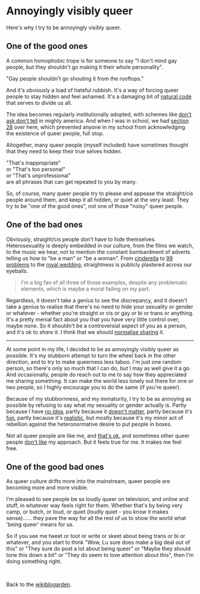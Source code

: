 # Annoyingly visibly queer

Here's why I try to be annoyingly visibly queer.

## One of the good ones

A common homophobic trope is for someone to say "I don't mind gay people, but they shouldn't go making it their whole personality".

"Gay people shouldn't go shouting it from the rooftops."

And it's obviously a load of hateful rubbish. It's a way of forcing queer people to stay hidden and feel ashamed. It's a damaging bit of [natural code](https://www.todepond.com/wikiblogarden/academia/natural-code/submitted/) that serves to divide us all.

The idea becomes regularly institutionally adopted, with schemes like [don't ask don't tell](https://en.wikipedia.org/wiki/Don%27t_ask,_don%27t_tell) in mighty america. And when I was in school, we had [section 28](https://en.wikipedia.org/wiki/Section_28) over here, which prevented anyone in my school from acknowledging the existence of queer people, full stop.

Altogether, many queer people (myself included) have sometimes thought that they need to keep their true selves hidden. 

"That's inappropriate"\
or "That's too personal"\
or "That's unprofessional"\
are all phrases that can get repeated to you by many.

So, of course, many queer people try to please and appease the straight/cis people around them, and keep it all hidden, or quiet at the very least. They try to be "one of the good ones", not one of those "noisy" queer people. 

## One of the bad ones

Obviously, straight/cis people don't have to hide themselves. Heterosexuality is deeply embedded in our culture, from the films we watch, to the music we hear, not to mention the constant bombardment of adverts telling us how to "be a man" or "be a woman". From [cinderella](https://youtu.be/cxGo_Wb7K9Q?feature=shared) to [99 problems](https://youtu.be/il7DAixsKrQ?si=EgRcBb3RwJ4XNj3M) to the [royal wedding](https://youtu.be/qPlVAj5uajA?si=hUpt6Eh-8uVqShcx), straightness is publicly plastered across our eyeballs.

> I'm a big fan of all three of those examples, despite any problematic elements, which is maybe a moral failing on my part.

Regardless, it doesn't take a genius to see the discrepancy, and it doesn't take a genius to realise that there's no need to hide your sexuality or gender or whatever - whether you're straight or cis or gay or bi or trans or anything. It's a pretty menial fact about you that you have very little control over, maybe none. So it shouldn't be a controversial aspect of you as a person, and it's ok to *share* it. I think that we should [normalise sharing](https://youtu.be/cF2OF75ivZM) it.

<hr>

At some point in my life, I decided to be as annoyingly visibly queer as possible. It's my stubborn attempt to turn the wheel back in the other direction, and to try to make queerness less taboo. I'm just one random person, so there's only so much that I can do, but I may as well give it a go. And occasionally, people do reach out to me to say how they appreciated me sharing something. It can make the world less lonely out there for one or two people, so I highly encourage you to do the same (if you're queer).

Because of my stubbornness, and my immaturity, I try to be as annoying as possible by refusing to say what my sexuality or gender actually is. Partly because I have [no idea](https://www.todepond.com/wikiblogarden/my-name/gender), partly because it [doesn't matter](https://www.todepond.com/report/definitions-that-dont-matter/), partly because it's [fun](https://www.todepond.com/wikiblogarden/art/mysterious-people/), partly because it's [realistic](https://www.todepond.com/wikiblogarden/health/transition/in-slow-motion/), but mostly because it's my minor act of rebellion against the heteronormative desire to put people in boxes.

Not all queer people are like me, and [that's ok](https://www.todepond.com/wikiblogarden/genocide/binary), and sometimes other queer people [don't like](https://www.todepond.com/wikiblogarden/genocide/internalised/transphobia/) my approach. But it feels true for me. It makes me feel free.

## One of the good bad ones

As queer culture drifts more into the mainstream, queer people are becoming more and more visible. 

I'm pleased to see people be so loudly queer on television, and online and stuff, in whatever way feels right for them. Whether that's by being very camp, or butch, or loud, or quiet (loudly quiet - you know it makes sense)...... they pave the way for all the rest of us to show the world what 'being queer' means for us.

So if you see me tweet or toot or write or skeet about being trans or bi or whatever, and you start to think "Wow, Lu sure does make a big deal out of this" or "They sure do post a lot about being queer" or "Maybe they should tone this down a bit" or "They do seem to love attention about this", then I'm doing something right.

<br>

Back to the [wikiblogarden](/wikiblogarden).
